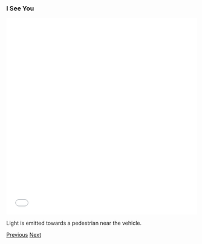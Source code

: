 
### I See You

<div class="text-center">
  <iframe src="./i-see-you.html" style="width: 100%; height: 520px; border: 0px"></iframe>
  <p class="lead">
    Light is emitted towards a pedestrian near the vehicle. 
  </p>
  <a class="btn btn-primary btn-lg" tabindex="-1" role="button"  href="{{site.baseurl}}/">Previous</a>
  <a class="btn btn-primary btn-lg" tabindex="-1" role="button"  href="{{site.baseurl}}/scenario/i-watch-you">Next</a>
</div>

